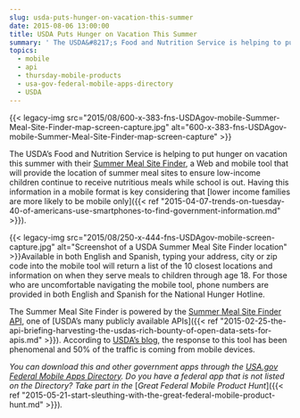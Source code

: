 ```yaml
---
slug: usda-puts-hunger-on-vacation-this-summer
date: 2015-08-06 13:00:00
title: USDA Puts Hunger on Vacation This Summer
summary: ' The USDA&#8217;s Food and Nutrition Service is helping to put hunger on vacation this summer with their Summer Meal Site Finder, a Web and mobile tool that will provide the location of summer meal sites to ensure low-income children continue to receive nutritious meals while school is out. Having this'
topics:
  - mobile
  - api
  - thursday-mobile-products
  - usa-gov-federal-mobile-apps-directory
  - USDA
---
```


{{< legacy-img src="2015/08/600-x-383-fns-USDAgov-mobile-Summer-Meal-Site-Finder-map-screen-capture.jpg" alt="600-x-383-fns-USDAgov-mobile-Summer-Meal-Site-Finder-map-screen-capture" >}}

The USDA&#8217;s Food and Nutrition Service is helping to put hunger on vacation this summer with their [Summer Meal Site Finder](http://www.fns.usda.gov/summerfoodrocks), a Web and mobile tool that will provide the location of summer meal sites to ensure low-income children continue to receive nutritious meals while school is out. Having this information in a mobile format is key considering that [lower income families are more likely to be mobile only]({{< ref "2015-04-07-trends-on-tuesday-40-of-americans-use-smartphones-to-find-government-information.md" >}}).

{{< legacy-img src="2015/08/250-x-444-fns-USDAgov-mobile-screen-capture.jpg" alt="Screenshot of a USDA Summer Meal Site Finder location" >}}Available in both English and Spanish, typing your address, city or zip code into the mobile tool will return a list of the 10 closest locations and information on when they serve meals to children through age 18. For those who are uncomfortable navigating the mobile tool, phone numbers are provided in both English and Spanish for the National Hunger Hotline.

The Summer Meal Site Finder is powered by the [Summer Meal Site Finder API](http://www.fns.usda.gov/sfsp/map-tools), one of [USDA&#8217;s many publicly available APIs]({{< ref "2015-02-25-the-api-briefing-harvesting-the-usdas-rich-bounty-of-open-data-sets-for-apis.md" >}}). According to [USDA’s blog](http://blogs.usda.gov/2015/07/01/new-web-application-helps-families-find-summer-meals-in-their-communities/), the response to this tool has been phenomenal and 50% of the traffic is coming from mobile devices.

_You can download this and other government apps through the_ [_USA.gov Federal Mobile Apps Directory_](https://www.usa.gov/mobile-apps)_. Do you have a federal app that is not listed on the Directory? Take part in the_ [_Great Federal Mobile Product Hunt_]({{< ref "2015-05-21-start-sleuthing-with-the-great-federal-mobile-product-hunt.md" >}})_._